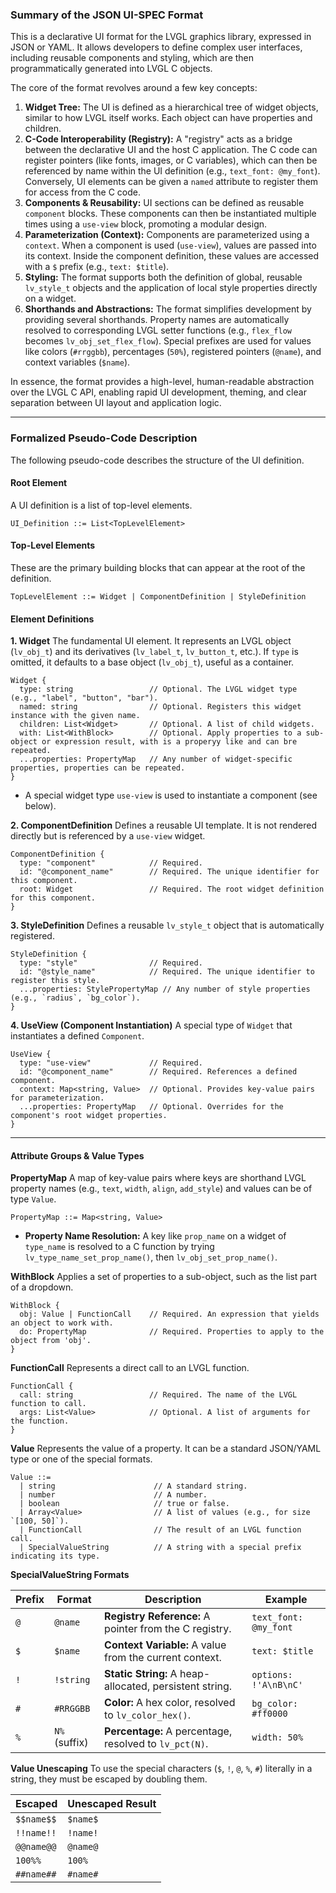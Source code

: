 ### Summary of the JSON UI-SPEC Format

This is a declarative UI format for the LVGL graphics library, expressed in JSON or YAML. It allows developers to define complex user interfaces, including reusable components and styling, which are then programmatically generated into LVGL C objects.

The core of the format revolves around a few key concepts:

1.  **Widget Tree:** The UI is defined as a hierarchical tree of widget objects, similar to how LVGL itself works. Each object can have properties and children.
2.  **C-Code Interoperability (Registry):** A "registry" acts as a bridge between the declarative UI and the host C application. The C code can register pointers (like fonts, images, or C variables), which can then be referenced by name within the UI definition (e.g., `text_font: @my_font`). Conversely, UI elements can be given a `named` attribute to register them for access from the C code.
3.  **Components & Reusability:** UI sections can be defined as reusable `component` blocks. These components can then be instantiated multiple times using a `use-view` block, promoting a modular design.
4.  **Parameterization (Context):** Components are parameterized using a `context`. When a component is used (`use-view`), values are passed into its context. Inside the component definition, these values are accessed with a `$` prefix (e.g., `text: $title`).
5.  **Styling:** The format supports both the definition of global, reusable `lv_style_t` objects and the application of local style properties directly on a widget.
6.  **Shorthands and Abstractions:** The format simplifies development by providing several shorthands. Property names are automatically resolved to corresponding LVGL setter functions (e.g., `flex_flow` becomes `lv_obj_set_flex_flow`). Special prefixes are used for values like colors (`#rrggbb`), percentages (`50%`), registered pointers (`@name`), and context variables (`$name`).

In essence, the format provides a high-level, human-readable abstraction over the LVGL C API, enabling rapid UI development, theming, and clear separation between UI layout and application logic.

---

### Formalized Pseudo-Code Description

The following pseudo-code describes the structure of the UI definition.

#### Root Element

A UI definition is a list of top-level elements.

```
UI_Definition ::= List<TopLevelElement>
```

#### Top-Level Elements

These are the primary building blocks that can appear at the root of the definition.

```
TopLevelElement ::= Widget | ComponentDefinition | StyleDefinition
```

#### Element Definitions

**1. Widget**
The fundamental UI element. It represents an LVGL object (`lv_obj_t`) and its derivatives (`lv_label_t`, `lv_button_t`, etc.). If `type` is omitted, it defaults to a base object (`lv_obj_t`), useful as a container.

```
Widget {
  type: string                 // Optional. The LVGL widget type (e.g., "label", "button", "bar").
  named: string                // Optional. Registers this widget instance with the given name.
  children: List<Widget>       // Optional. A list of child widgets.
  with: List<WithBlock>        // Optional. Apply properties to a sub-object or expression result, with is a properyy like and can bre repeated.
  ...properties: PropertyMap   // Any number of widget-specific properties, properties can be repeated.
}
```
*   A special widget type `use-view` is used to instantiate a component (see below).

**2. ComponentDefinition**
Defines a reusable UI template. It is not rendered directly but is referenced by a `use-view` widget.

```
ComponentDefinition {
  type: "component"            // Required.
  id: "@component_name"        // Required. The unique identifier for this component.
  root: Widget                 // Required. The root widget definition for this component.
}
```

**3. StyleDefinition**
Defines a reusable `lv_style_t` object that is automatically registered.

```
StyleDefinition {
  type: "style"                // Required.
  id: "@style_name"            // Required. The unique identifier to register this style.
  ...properties: StylePropertyMap // Any number of style properties (e.g., `radius`, `bg_color`).
}
```

**4. UseView (Component Instantiation)**
A special type of `Widget` that instantiates a defined `Component`.

```
UseView {
  type: "use-view"             // Required.
  id: "@component_name"        // Required. References a defined component.
  context: Map<string, Value>  // Optional. Provides key-value pairs for parameterization.
  ...properties: PropertyMap   // Optional. Overrides for the component's root widget properties.
}
```

---

#### Attribute Groups & Value Types

**PropertyMap**
A map of key-value pairs where keys are shorthand LVGL property names (e.g., `text`, `width`, `align`, `add_style`) and values can be of type `Value`.

```
PropertyMap ::= Map<string, Value>
```
*   **Property Name Resolution:** A key like `prop_name` on a widget of `type_name` is resolved to a C function by trying `lv_type_name_set_prop_name()`, then `lv_obj_set_prop_name()`.

**WithBlock**
Applies a set of properties to a sub-object, such as the list part of a dropdown.

```
WithBlock {
  obj: Value | FunctionCall    // Required. An expression that yields an object to work with.
  do: PropertyMap              // Required. Properties to apply to the object from 'obj'.
}
```

**FunctionCall**
Represents a direct call to an LVGL function.

```
FunctionCall {
  call: string                 // Required. The name of the LVGL function to call.
  args: List<Value>            // Optional. A list of arguments for the function.
}
```

**Value**
Represents the value of a property. It can be a standard JSON/YAML type or one of the special formats.

```
Value ::=
  | string                      // A standard string.
  | number                      // A number.
  | boolean                     // true or false.
  | Array<Value>                // A list of values (e.g., for size `[100, 50]`).
  | FunctionCall                // The result of an LVGL function call.
  | SpecialValueString          // A string with a special prefix indicating its type.
```

**SpecialValueString Formats**

| Prefix | Format         | Description                                        | Example                   |
|--------|----------------|----------------------------------------------------|---------------------------|
| `@`    | `@name`        | **Registry Reference:** A pointer from the C registry. | `text_font: @my_font`     |
| `$`    | `$name`        | **Context Variable:** A value from the current context. | `text: $title`            |
| `!`    | `!string`      | **Static String:** A heap-allocated, persistent string. | `options: !'A\nB\nC'`      |
| `#`    | `#RRGGBB`      | **Color:** A hex color, resolved to `lv_color_hex()`.| `bg_color: #ff0000`       |
| `%`    | `N%` (suffix)  | **Percentage:** A percentage, resolved to `lv_pct(N)`. | `width: 50%`              |

**Value Unescaping**
To use the special characters (`$`, `!`, `@`, `%`, `#`) literally in a string, they must be escaped by doubling them.

| Escaped     | Unescaped Result |
|-------------|------------------|
| `$$name$$`  | `$name$`         |
| `!!name!!`  | `!name!`         |
| `@@name@@`  | `@name@`         |
| `100%%`     | `100%`           |
| `##name##`  | `#name#`         |
